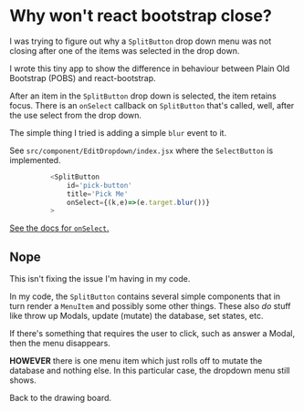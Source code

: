 # Why won't react bootstrap close?

I was trying to figure out why a `SplitButton` drop down menu was not closing
after one of the items was selected in the drop down.

I wrote this tiny app to show the difference in behaviour between
Plain Old Bootstrap (POBS) and react-bootstrap.

After an item in the `SplitButton` drop down is selected, the item retains
focus. There is an `onSelect` callback on `SplitButton` that's called,
well, after the use select from the drop down.

The simple thing I tried is adding a simple `blur` event to it.

See `src/component/EditDropdown/index.jsx` where the `SelectButton` is
implemented.

```javascript
          <SplitButton
              id='pick-button'
              title='Pick Me'
              onSelect={(k,e)=>(e.target.blur())}
          >
```

[See the docs for `onSelect`.](https://react-bootstrap.github.io/components.html#btn-dropdowns-props-split)


## Nope

This isn't fixing the issue I'm having in my code.

In my code, the `SplitButton` contains several simple components that in turn
render a `MenuItem` and possibly some other things. These also *do* stuff like
throw up Modals, update (mutate) the database, set states, etc.

If there's something that requires the user to click, such as answer a Modal,
then the menu disappears.

**HOWEVER** there is one menu item which just rolls off to mutate the database
and nothing else. In this particular case, the dropdown menu still shows.

Back to the drawing board.

